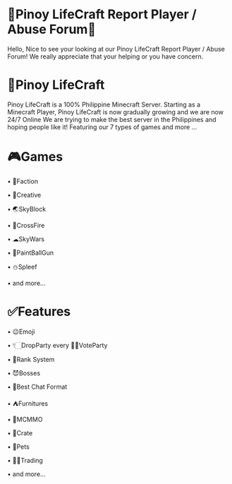 # 🔰Pinoy LifeCraft Report Player / Abuse Forum📖

Hello, Nice to see your looking at our Pinoy LifeCraft Report Player / Abuse Forum! We really appreciate that your helping or you have concern.

# 🔰Pinoy LifeCraft

Pinoy LifeCraft is a 100% Philippine Minecraft Server. Starting as a Minecraft Player, Pinoy LifeCraft is now gradually growing and we are now 24/7 Online We are trying to make the best server in the Philippines and hoping people like it! Featuring our 7 types of games and more ...

# 🎮Games

• 🔰Faction

• 📐Creative

• 🌏SkyBlock

• 🔫CrossFire

• ☁SkyWars

• 🎨PaintBallGun

• ⛄Spleef

• and more...


# ✅Features

• 😉Emoji

• 👇🏻DropParty every 👍🏻VoteParty

• 🔰Rank System

• 😈Bosses

• 📃Best Chat Format

• ⛺Furnitures

• 💉MCMMO

• 🔐Crate

• 🐶Pets

• 👌🏻Trading

• and more...
